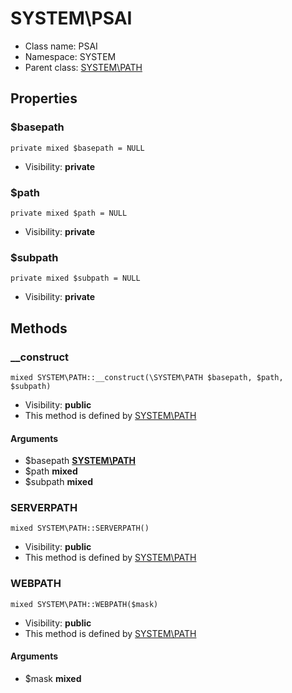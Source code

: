 SYSTEM\PSAI
===============






* Class name: PSAI
* Namespace: SYSTEM
* Parent class: [SYSTEM\PATH](SYSTEM-PATH.md)





Properties
----------


### $basepath

    private mixed $basepath = NULL





* Visibility: **private**


### $path

    private mixed $path = NULL





* Visibility: **private**


### $subpath

    private mixed $subpath = NULL





* Visibility: **private**


Methods
-------


### __construct

    mixed SYSTEM\PATH::__construct(\SYSTEM\PATH $basepath, $path, $subpath)





* Visibility: **public**
* This method is defined by [SYSTEM\PATH](SYSTEM-PATH.md)


#### Arguments
* $basepath **[SYSTEM\PATH](SYSTEM-PATH.md)**
* $path **mixed**
* $subpath **mixed**



### SERVERPATH

    mixed SYSTEM\PATH::SERVERPATH()





* Visibility: **public**
* This method is defined by [SYSTEM\PATH](SYSTEM-PATH.md)




### WEBPATH

    mixed SYSTEM\PATH::WEBPATH($mask)





* Visibility: **public**
* This method is defined by [SYSTEM\PATH](SYSTEM-PATH.md)


#### Arguments
* $mask **mixed**


